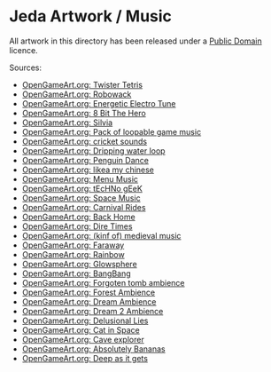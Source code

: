 Jeda Artwork / Music
====================

All artwork in this directory has been released under a [Public Domain](http://creativecommons.org/publicdomain/zero/1.0/) licence.

Sources:
* [OpenGameArt.org: Twister Tetris](http://opengameart.org/content/twister-tetris)
* [OpenGameArt.org: Robowack](http://opengameart.org/content/robowack)
* [OpenGameArt.org: Energetic Electro Tune](http://opengameart.org/content/energetic-electro-tune)
* [OpenGameArt.org: 8 Bit The Hero ](http://opengameart.org/content/8-bit-the-hero)
* [OpenGameArt.org: Silvia](http://opengameart.org/content/silvia)
* [OpenGameArt.org: Pack of loopable game music](http://opengameart.org/content/pack-of-loopable-game-music)
* [OpenGameArt.org: cricket sounds](http://opengameart.org/content/cricket-sounds)
* [OpenGameArt.org: Dripping water loop](http://opengameart.org/content/dripping-water-loop)
* [OpenGameArt.org: Penguin Dance](http://opengameart.org/content/penguin-dance)
* [OpenGameArt.org: likea my chinese](http://opengameart.org/content/likea-my-chinese)
* [OpenGameArt.org: Menu Music](http://opengameart.org/content/menu-music)
* [OpenGameArt.org: tEcHNo gEeK](http://opengameart.org/content/techno-geek)
* [OpenGameArt.org: Space Music](http://opengameart.org/content/space-music)
* [OpenGameArt.org: Carnival Rides](http://opengameart.org/content/carnival-rides)
* [OpenGameArt.org: Back Home](http://opengameart.org/content/back-home)
* [OpenGameArt.org: Dire Times](http://opengameart.org/content/dire-times)
* [OpenGameArt.org: (kinf of) medieval music](http://opengameart.org/content/kinf-of-medieval-music)
* [OpenGameArt.org: Faraway](http://opengameart.org/content/faraway)
* [OpenGameArt.org: Rainbow](http://opengameart.org/content/rainbow)
* [OpenGameArt.org: Glowsphere](http://opengameart.org/content/glowsphere)
* [OpenGameArt.org: BangBang](http://opengameart.org/content/bangbang)
* [OpenGameArt.org: Forgoten tomb ambience](http://opengameart.org/content/forgoten-tomb-ambience)
* [OpenGameArt.org: Forest Ambience](http://opengameart.org/content/forest-ambience)
* [OpenGameArt.org: Dream Ambience](http://opengameart.org/content/dream-ambience)
* [OpenGameArt.org: Dream 2 Ambience](http://opengameart.org/content/dream-2-ambience)
* [OpenGameArt.org: Delusional Lies](http://opengameart.org/content/delusional-lies)
* [OpenGameArt.org: Cat in Space](http://opengameart.org/content/cat-in-space)
* [OpenGameArt.org: Cave explorer](http://opengameart.org/content/cave-explorer)
* [OpenGameArt.org: Absolutely Bananas](http://opengameart.org/content/absolutely-bananas)
* [OpenGameArt.org: Deep as it gets](http://opengameart.org/content/deep-as-it-gets)

